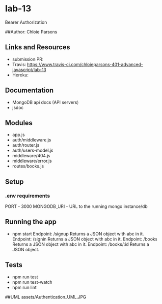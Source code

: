 # lab-13
Bearer Authorization

##Author: Chloie Parsons

## Links and Resources
* submission PR: 
* Travis: https://www.travis-ci.com/chloieparsons-401-advanced-javascript/lab-13
* Heroku: 

## Documentation
* MongoDB api docs (API servers)
* jsdoc 

## Modules
* app.js
* auth/middleware.js
* auth/router.js
* auth/users-model.js
* middleware/404.js
* middleware/error.js
* routes/books.js

## Setup
### .env requirements
PORT - 3000
MONGODB_URI - URL to the running mongo instance/db

## Running the app
* npm start
Endpoint: /signup
Returns a JSON object with abc in it.
Endpoint: /signin
Returns a JSON object with abc in it.
Endpoint: /books
Returns a JSON object with abc in it.
Endpoint: /books/:id
Returns a JSON object.

## Tests
* npm run test
* npm run test-watch
* npm run lint

##UML
assets/Authentication_UML.JPG